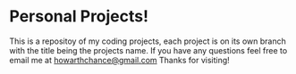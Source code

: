 # Personal Projects!
This is a repositoy of my coding projects, each project is on its own branch with the title being the projects name.
If you have any questions feel free to email me at howarthchance@gmail.com
Thanks for visiting!
